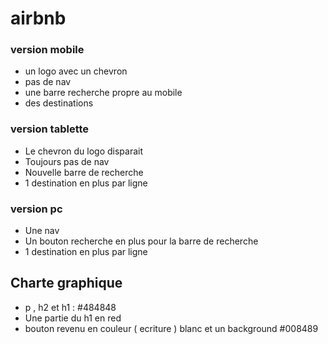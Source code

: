 # airbnb

### version mobile

- un logo avec un chevron 
- pas de nav
- une barre recherche propre au mobile
- des destinations


### version tablette 

- Le chevron du logo disparait
- Toujours pas de nav
- Nouvelle barre de recherche
- 1 destination en plus par ligne

### version pc

- Une nav
- Un bouton recherche en plus pour la barre de recherche
- 1 destination en plus par ligne


## Charte graphique

- p , h2 et h1 : #484848
- Une partie du h1 en red
- bouton revenu en couleur ( ecriture ) blanc et un background #008489
